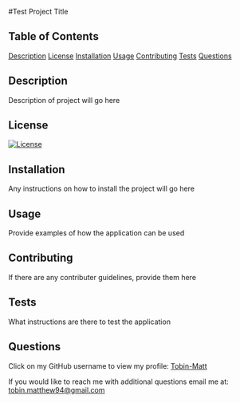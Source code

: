#Test Project Title


## Table of Contents
[Description](#description)
[License](#license)
[Installation](#installation)
[Usage](#usage)
[Contributing](#contributing)
[Tests](#tests)
[Questions](#questions)

## Description

Description of project will go here


## License

[![License](https://img.shields.io/badge/License-Apache_2.0-blue.svg)](https://opensource.org/licenses/Apache-2.0)


## Installation

Any instructions on how to install the project will go here


## Usage

Provide examples of how the application can be used


## Contributing

If there are any contributer guidelines, provide them here


## Tests

What instructions are there to test the application


## Questions

Click on my GitHub username to view my profile: [Tobin-Matt](https://github.com/Tobin-Matt)

If you would like to reach me with additional questions email me at: tobin.matthew94@gmail.com


